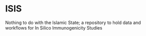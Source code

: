 # ISIS
Nothing to do with the Islamic State; a repository to hold data and workflows for In Silico Immunogenicity Studies
